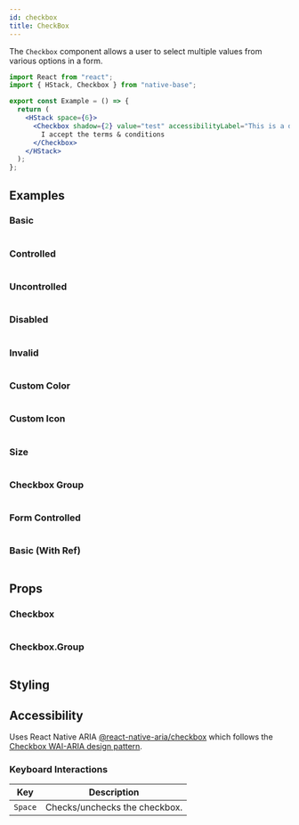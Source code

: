 ```yaml
---
id: checkbox
title: CheckBox
---
```


The `Checkbox` component allows a user to select multiple values from various options in a form.

```jsx isShowcase
import React from "react";
import { HStack, Checkbox } from "native-base";

export const Example = () => {
  return (
    <HStack space={6}>
      <Checkbox shadow={2} value="test" accessibilityLabel="This is a dummy checkbox" defaultIsChecked>
        I accept the terms & conditions
      </Checkbox>
    </HStack>
  );
};
```

## Examples

### Basic

```ComponentSnackPlayer path=components,primitives,Checkbox,basic.tsx

```

### Controlled

```ComponentSnackPlayer path=components,primitives,Checkbox,controlledCheckbox.tsx

```

### Uncontrolled

```ComponentSnackPlayer path=components,primitives,Checkbox,uncontrolledCheckbox.tsx

```

### Disabled

```ComponentSnackPlayer path=components,primitives,Checkbox,disabled.tsx

```

### Invalid

```ComponentSnackPlayer path=components,primitives,Checkbox,invalid.tsx

```

### Custom Color

```ComponentSnackPlayer path=components,primitives,Checkbox,customColor.tsx

```

### Custom Icon

```ComponentSnackPlayer path=components,primitives,Checkbox,customIcon.tsx

```

### Size

```ComponentSnackPlayer path=components,primitives,Checkbox,size.tsx

```

### Checkbox Group

```ComponentSnackPlayer path=components,primitives,Checkbox,checkboxGroup.tsx

```

### Form Controlled

```ComponentSnackPlayer path=components,primitives,Checkbox,FormControlled.tsx

```

### Basic (With Ref)

```ComponentSnackPlayer path=components,primitives,Checkbox,withRef.tsx

```

## Props

### Checkbox

```ComponentPropTable path=primitives,Checkbox,Checkbox.tsx

```

### Checkbox.Group

```ComponentPropTable path=primitives,Checkbox,CheckboxGroup.tsx

```

## Styling

<ComponentTheme name="checkbox" />

## Accessibility

Uses React Native ARIA [@react-native-aria/checkbox](https://react-native-aria.geekyants.com/docs/useCheckbox) which follows the [Checkbox WAI-ARIA design pattern](https://www.w3.org/WAI/ARIA/apg/#checkbox).

### Keyboard Interactions

| Key     | Description                   |
| ------- | ----------------------------- |
| `Space` | Checks/unchecks the checkbox. |
